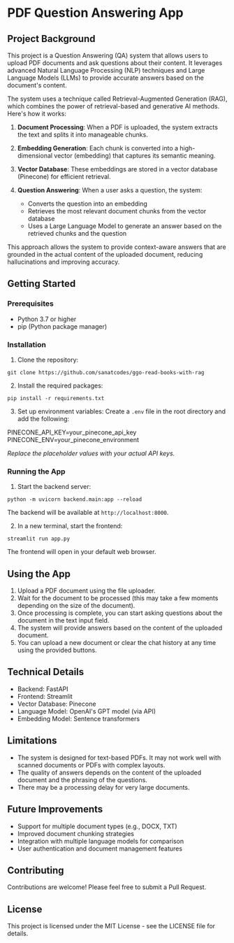 # PDF Question Answering App

## Project Background

This project is a Question Answering (QA) system that allows users to upload PDF documents and ask questions about their content. It leverages advanced Natural Language Processing (NLP) techniques and Large Language Models (LLMs) to provide accurate answers based on the document's content.

The system uses a technique called Retrieval-Augmented Generation (RAG), which combines the power of retrieval-based and generative AI methods. Here's how it works:

1. **Document Processing**: When a PDF is uploaded, the system extracts the text and splits it into manageable chunks.

2. **Embedding Generation**: Each chunk is converted into a high-dimensional vector (embedding) that captures its semantic meaning.

3. **Vector Database**: These embeddings are stored in a vector database (Pinecone) for efficient retrieval.

4. **Question Answering**: When a user asks a question, the system:
   - Converts the question into an embedding
   - Retrieves the most relevant document chunks from the vector database
   - Uses a Large Language Model to generate an answer based on the retrieved chunks and the question

This approach allows the system to provide context-aware answers that are grounded in the actual content of the uploaded document, reducing hallucinations and improving accuracy.

## Getting Started

### Prerequisites

- Python 3.7 or higher
- pip (Python package manager)

### Installation

1. Clone the repository:

```
git clone https://github.com/sanatcodes/ggo-read-books-with-rag

```

2. Install the required packages:
```
pip install -r requirements.txt
```

3. Set up environment variables:
Create a `.env` file in the root directory and add the following:

PINECONE_API_KEY=your_pinecone_api_key
PINECONE_ENV=your_pinecone_environment

_Replace the placeholder values with your actual API keys._

### Running the App

1. Start the backend server:
   
```
python -m uvicorn backend.main:app --reload
```


The backend will be available at `http://localhost:8000`.

2. In a new terminal, start the frontend:
```
streamlit run app.py
```

The frontend will open in your default web browser.

## Using the App

1. Upload a PDF document using the file uploader.
2. Wait for the document to be processed (this may take a few moments depending on the size of the document).
3. Once processing is complete, you can start asking questions about the document in the text input field.
4. The system will provide answers based on the content of the uploaded document.
5. You can upload a new document or clear the chat history at any time using the provided buttons.

## Technical Details

- Backend: FastAPI
- Frontend: Streamlit
- Vector Database: Pinecone
- Language Model: OpenAI's GPT model (via API)
- Embedding Model: Sentence transformers

## Limitations

- The system is designed for text-based PDFs. It may not work well with scanned documents or PDFs with complex layouts.
- The quality of answers depends on the content of the uploaded document and the phrasing of the questions.
- There may be a processing delay for very large documents.

## Future Improvements

- Support for multiple document types (e.g., DOCX, TXT)
- Improved document chunking strategies
- Integration with multiple language models for comparison
- User authentication and document management features

## Contributing

Contributions are welcome! Please feel free to submit a Pull Request.

## License

This project is licensed under the MIT License - see the LICENSE file for details.
